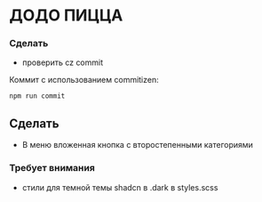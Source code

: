 # ДОДО ПИЦЦА

### Сделать
- проверить cz commit

Коммит с использованием commitizen:
```
npm run commit
```

## Сделать
- В меню вложенная кнопка с второстепенными категориями

### Требует внимания
- стили для темной темы shadcn в .dark в styles.scss